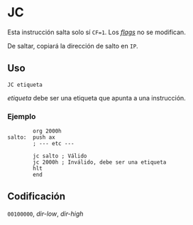 # JC

Esta instrucción salta solo sí `CF=1`. Los [_flags_](../cpu#flags) no se modifican.

De saltar, copiará la dirección de salto en `IP`.

## Uso

```vonsim
JC etiqueta
```

_etiqueta_ debe ser una etiqueta que apunta a una instrucción.

### Ejemplo

```vonsim
        org 2000h
salto:  push ax
        ; --- etc ---

        jc salto ; Válido
        jc 2000h ; Inválido, debe ser una etiqueta
        hlt
        end
```

## Codificación

`00100000`, _dir-low_, _dir-high_
